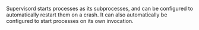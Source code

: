 Supervisord starts processes as its subprocesses, and can be configured to automatically restart them on a crash. It can also automatically be configured to start processes on its own invocation.